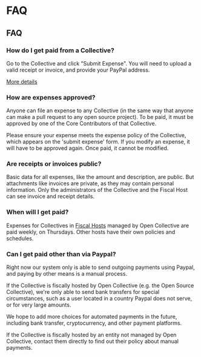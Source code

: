 # FAQ

## FAQ

### How do I get paid from a Collective?

Go to the Collective and click "Submit Expense". You will need to upload a valid receipt or invoice, and provide your PayPal address.

[More details](submitting-expenses.md)

### How are expenses approved?

Anyone can file an expense to any Collective \(in the same way that anyone can make a pull request to any open source project\). To be paid, it must be approved by one of the Core Contributors of that Collective.

Please ensure your expense meets the expense policy of the Collective, which appears on the 'submit expense' form. If you modify an expense, it will have to be approved again. Once paid, it cannot be modified.

### Are receipts or invoices public?

Basic data for all expenses, like the amount and description, are public. But attachments like invoices are private, as they may contain personal information. Only the administrators of the Collective and the Fiscal Host can see invoice and receipt details.

### When will I get paid?

Expenses for Collectives in [Fiscal Hosts](https://github.com/opencollective/documentation/tree/7991781321e21c71705dddaf37775eeb78dbe972/hosts/README.md) managed by Open Collective are paid weekly, on Thursdays. Other hosts have their own policies and schedules.

### Can I get paid other than via Paypal?

Right now our system only is able to send outgoing payments using Paypal, and paying by other means is a manual process.

If the Collective is fiscally hosted by Open Collective \(e.g. the Open Source Collective\), we're only able to send bank transfers for special circumstances, such as a user located in a country Paypal does not serve, or for very large amounts.

We hope to add more choices for automated payments in the future, including bank transfer, cryptocurrency, and other payment platforms.

If the Collective is fiscally hosted by an entity not managed by Open Collective, contact them directly to find out their policy about manual payments.

